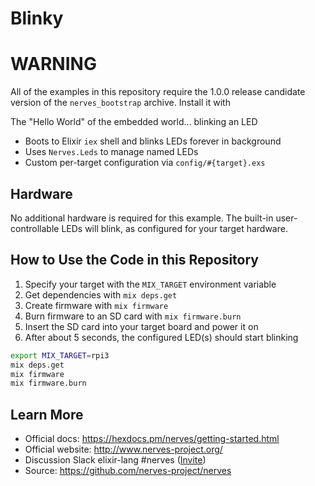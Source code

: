 # Blinky

# WARNING
All of the examples in this repository require the 1.0.0 release candidate
version of the `nerves_bootstrap` archive. Install it with

The "Hello World" of the embedded world... blinking an LED

- Boots to Elixir `iex` shell and blinks LEDs forever in background
- Uses `Nerves.Leds` to manage named LEDs
- Custom per-target configuration via `config/#{target}.exs`

## Hardware

No additional hardware is required for this example.
The built-in user-controllable LEDs will blink, as configured for your target hardware.

## How to Use the Code in this Repository

1. Specify your target with the `MIX_TARGET` environment variable
2. Get dependencies with `mix deps.get`
3. Create firmware with `mix firmware`
4. Burn firmware to an SD card with `mix firmware.burn`
5. Insert the SD card into your target board and power it on
6. After about 5 seconds, the configured LED(s) should start blinking

``` bash
export MIX_TARGET=rpi3
mix deps.get
mix firmware
mix firmware.burn
```

## Learn More

  * Official docs: https://hexdocs.pm/nerves/getting-started.html
  * Official website: http://www.nerves-project.org/
  * Discussion Slack elixir-lang #nerves ([Invite](https://elixir-slackin.herokuapp.com/))
  * Source: https://github.com/nerves-project/nerves
